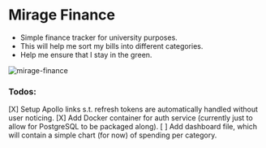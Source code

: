 # Mirage Finance

- Simple finance tracker for university purposes.
- This will help me sort my bills into different categories.
- Help me ensure that I stay in the green.

![mirage-finance](https://user-images.githubusercontent.com/32250073/133347003-dd1e0497-ffb4-4a48-a23a-7ba182d2ca45.png)

### Todos:

[X] Setup Apollo links s.t. refresh tokens are automatically handled without user noticing.
[X] Add Docker container for auth service (currently just to allow for PostgreSQL to be packaged along).
[ ] Add dashboard file, which will contain a simple chart (for now) of spending per category.
